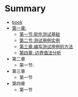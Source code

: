# Summary

* [book](README.md)
* [第一章:](chapter1.md)
  * [第一节:软件测试基础](chapter1/di-yi-82823a-ruan-jian-ce-shi-ji-chu.md)
  * [第二节:测试用例实例](chapter1/di-er-82823a-ce-shi-yong-li-shi-li.md)
  * [第三章:编写测试用例的方法](chapter1/di-san-zhang.md)
  * [第四章: 边界值法分析](chapter1/di-si-7ae03a-bian-jie-zhi-fa-fen-xi.md)
* 第二章
  * 第一节:
* 第三章
  * 第一节
* 第四章
  * 第一节

